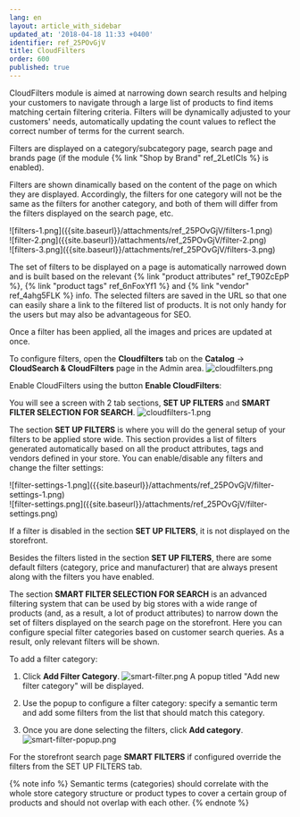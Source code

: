 ```yaml
---
lang: en
layout: article_with_sidebar
updated_at: '2018-04-18 11:33 +0400'
identifier: ref_25POvGjV
title: CloudFilters
order: 600
published: true
---
```

CloudFilters module is aimed at narrowing down search results and helping your customers to navigate through a large list of products to find items matching certain filtering criteria. Filters will be dynamically adjusted to your customers' needs, automatically updating the count values to reflect the correct number of terms for the current search.

Filters are displayed on a category/subcategory page, search page and brands page (if the module {% link "Shop by Brand" ref_2LetICls %} is enabled). 

Filters are shown dinamically based on the content of the page on which they are displayed. Accordingly, the filters for one category will not be the same as the filters for another category, and both of them will differ from the filters displayed on the search page, etc. 

<div class="ui stackable three column grid">
  <div class="column" markdown="span">![filters-1.png]({{site.baseurl}}/attachments/ref_25POvGjV/filters-1.png)</div>
  <div class="column" markdown="span">![filter-2.png]({{site.baseurl}}/attachments/ref_25POvGjV/filter-2.png)</div>
  <div class="column" markdown="span">![filters-3.png]({{site.baseurl}}/attachments/ref_25POvGjV/filters-3.png)</div>
</div>

The set of filters to be displayed on a page is automatically narrowed down and is built based on the  relevant {% link "product attributes" ref_T90ZcEpP %}, {% link "product tags" ref_6nFoxYf1 %} and {% link "vendor" ref_4ahg5FLK %} info. The selected filters are saved in the URL so that one can easily share a link to the filtered list of products. It is not only handy for the users but may also be advantageous for SEO. 

Once a filter has been applied, all the images and prices are updated at once.

To configure filters, open the **Cloudfilters** tab on the **Catalog** -> **CloudSearch & CloudFilters** page in the Admin area. 
![cloudfilters.png]({{site.baseurl}}/attachments/ref_25POvGjV/cloudfilters.png)

Enable CloudFilters using the button **Enable CloudFilters**:
<img>

You will see a screen with 2 tab sections, **SET UP FILTERS** and **SMART FILTER SELECTION FOR SEARCH**.
![cloudfilters-1.png]({{site.baseurl}}/attachments/ref_25POvGjV/cloudfilters-1.png)

The section **SET UP FILTERS** is where you will do the general setup of your filters to be applied store wide. This section provides a list of filters generated automatically based on all the product attributes, tags and vendors defined in your store. You can enable/disable any filters and change the filter settings:

<div class="ui stackable two column grid">
  <div class="column" markdown="span">![filter-settings-1.png]({{site.baseurl}}/attachments/ref_25POvGjV/filter-settings-1.png)</div>
  <div class="column" markdown="span">![filter-settings.png]({{site.baseurl}}/attachments/ref_25POvGjV/filter-settings.png)</div>
</div>

If a filter is disabled in the section **SET UP FILTERS**, it is not displayed on the storefront. 

Besides the filters listed in the section **SET UP FILTERS**, there are some default filters (category, price and manufacturer) that are always present along with the filters you have enabled. 

The section **SMART FILTER SELECTION FOR SEARCH** is an advanced filtering system that can be used by big stores with a wide range of products (and, as a result, a lot of product attributes) to narrow down the set of filters displayed on the search page on the storefront. Here you can configure special filter categories based on customer search queries. As a result, only relevant filters will be shown.

To add a filter category:

1. Click **Add Filter Category**.
![smart-filter.png]({{site.baseurl}}/attachments/ref_25POvGjV/smart-filter.png)
A popup titled "Add new filter category" will be displayed.

2. Use the popup to configure a filter category: specify a semantic term and add some filters from the list that should match this category. 

3. Once you are done selecting the filters, click **Add category**.
![smart-filter-popup.png]({{site.baseurl}}/attachments/ref_25POvGjV/smart-filter-popup.png)

For the storefront search page **SMART FILTERS** if configured override the filters from the SET UP FILTERS tab.

{% note info %}
Semantic terms (categories) should correlate with the whole store category structure or product types to cover a certain group of products and should not overlap with each other. 
{% endnote %}
